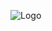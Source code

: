 
![Logo](https://user-images.githubusercontent.com/64865400/223095605-38da9d6b-c9fa-4bfd-976a-8ed68a2812c2.png)

